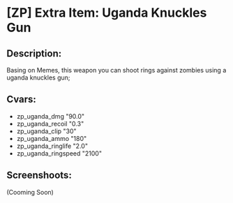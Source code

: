 # [ZP] Extra Item: Uganda Knuckles Gun

## Description:
  Basing on Memes, this weapon you can shoot rings against zombies using a uganda knuckles gun;

## Cvars:
- zp_uganda_dmg "90.0"
- zp_uganda_recoil "0.3"
- zp_uganda_clip "30"
- zp_uganda_ammo "180"
- zp_uganda_ringlife "2.0"
- zp_uganda_ringspeed "2100"

## Screenshoots:
 (Cooming Soon)
